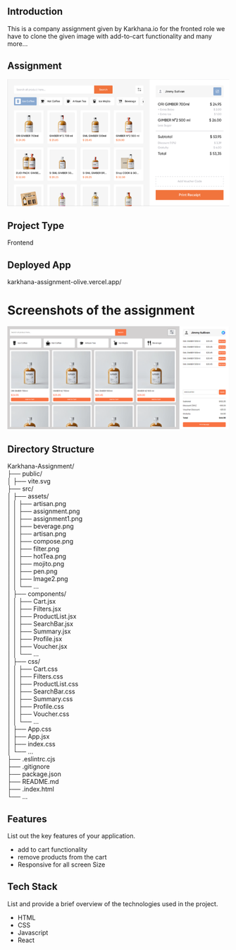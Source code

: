 ## Introduction
This is a company assignment given by Karkhana.io for the fronted role we have to clone the given image with add-to-cart functionality and many more...

## Assignment 
![Gimber](./src/assets/assignment.png)

## Project Type
Frontend 

## Deployed App
karkhana-assignment-olive.vercel.app/

# Screenshots of the assignment
![mainUI](./src/assets/assignment1.png)

## Directory Structure
Karkhana-Assignment/<br/>
├── public/<br/>
│ ├── vite.svg<br/>
├── src/<br/>
│ ├── assets/<br/>
│ │ ├── artisan.png<br/>
│ │ ├── assignment.png<br/>
│ │ ├── assignment1.png<br/>
│ │ ├── beverage.png<br/>
│ │ ├── artisan.png<br/>
│ │ ├── compose.png<br/>
│ │ ├── filter.png<br/>
│ │ ├── hotTea.png<br/>
│ │ ├── mojito.png<br/>
│ │ ├── pen.png<br/>
│ │ ├── Image2.png<br/>
│ │ └── ...<br/>
│ ├── components/<br/>
│ │ ├── Cart.jsx<br/>
│ │ ├── Filters.jsx<br/>
│ │ ├── ProductList.jsx<br/>
│ │ ├── SearchBar.jsx<br/>
│ │ ├── Summary.jsx<br/>
│ │ ├── Profile.jsx<br/>
│ │ ├── Voucher.jsx<br/>
│ │ └── ...<br/>
│ ├── css/<br/>
│ │ ├── Cart.css<br/>
│ │ ├── Filters.css<br/>
│ │ ├── ProductList.css<br/>
│ │ ├── SearchBar.css<br/>
│ │ ├── Summary.css<br/>
│ │ ├── Profile.css<br/>
│ │ ├── Voucher.css<br/>
│ │ └── ...<br/>
│ ├── App.css<br/>
│ ├── App.jsx<br/>
│ ├── index.css<br/>
│ └── ...<br/>
├── .eslintrc.cjs<br/>
├── .gitignore<br/>
├── package.json<br/>
├── README.md<br/>
├── .index.html<br/>
└── ...<br/>

## Features
List out the key features of your application.
- add to cart functionality
- remove products from the cart
- Responsive for all screen Size

## Tech Stack
List and provide a brief overview of the technologies used in the project.
- HTML
- CSS
- Javascript
- React
